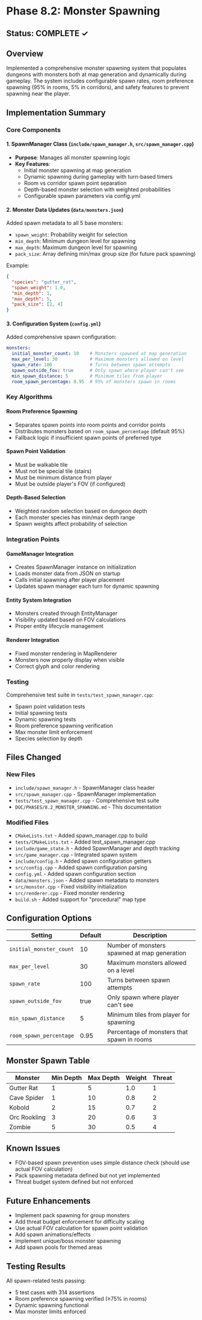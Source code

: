 # Phase 8.2: Monster Spawning

## Status: COMPLETE ✓

## Overview

Implemented a comprehensive monster spawning system that populates dungeons with monsters both at map generation and dynamically during gameplay. The system includes configurable spawn rates, room preference spawning (95% in rooms, 5% in corridors), and safety features to prevent spawning near the player.

## Implementation Summary

### Core Components

#### 1. SpawnManager Class (`include/spawn_manager.h`, `src/spawn_manager.cpp`)

- **Purpose**: Manages all monster spawning logic
- **Key Features**:
  - Initial monster spawning at map generation
  - Dynamic spawning during gameplay with turn-based timers
  - Room vs corridor spawn point separation
  - Depth-based monster selection with weighted probabilities
  - Configurable spawn parameters via config.yml

#### 2. Monster Data Updates (`data/monsters.json`)

Added spawn metadata to all 5 base monsters:

- `spawn_weight`: Probability weight for selection
- `min_depth`: Minimum dungeon level for spawning
- `max_depth`: Maximum dungeon level for spawning  
- `pack_size`: Array defining min/max group size (for future pack spawning)

Example:

```json
{
  "species": "gutter_rat",
  "spawn_weight": 1.0,
  "min_depth": 1,
  "max_depth": 5,
  "pack_size": [2, 4]
}
```

#### 3. Configuration System (`config.yml`)

Added comprehensive spawn configuration:

```yaml
monsters:
  initial_monster_count: 10    # Monsters spawned at map generation
  max_per_level: 30            # Maximum monsters allowed on level
  spawn_rate: 100              # Turns between spawn attempts
  spawn_outside_fov: true      # Only spawn where player can't see
  min_spawn_distance: 5        # Minimum tiles from player
  room_spawn_percentage: 0.95  # 95% of monsters spawn in rooms
```

### Key Algorithms

#### Room Preference Spawning

- Separates spawn points into room points and corridor points
- Distributes monsters based on `room_spawn_percentage` (default 95%)
- Fallback logic if insufficient spawn points of preferred type

#### Spawn Point Validation

- Must be walkable tile
- Must not be special tile (stairs)
- Must be minimum distance from player
- Must be outside player's FOV (if configured)

#### Depth-Based Selection

- Weighted random selection based on dungeon depth
- Each monster species has min/max depth range
- Spawn weights affect probability of selection

### Integration Points

#### GameManager Integration

- Creates SpawnManager instance on initialization
- Loads monster data from JSON on startup
- Calls initial spawning after player placement
- Updates spawn manager each turn for dynamic spawning

#### Entity System Integration

- Monsters created through EntityManager
- Visibility updated based on FOV calculations
- Proper entity lifecycle management

#### Renderer Integration

- Fixed monster rendering in MapRenderer
- Monsters now properly display when visible
- Correct glyph and color rendering

### Testing

Comprehensive test suite in `tests/test_spawn_manager.cpp`:

- Spawn point validation tests
- Initial spawning tests
- Dynamic spawning tests
- Room preference spawning verification
- Max monster limit enforcement
- Species selection by depth

## Files Changed

### New Files

- `include/spawn_manager.h` - SpawnManager class header
- `src/spawn_manager.cpp` - SpawnManager implementation
- `tests/test_spawn_manager.cpp` - Comprehensive test suite
- `DOC/PHASES/8.2_MONSTER_SPAWNING.md` - This documentation

### Modified Files

- `CMakeLists.txt` - Added spawn_manager.cpp to build
- `tests/CMakeLists.txt` - Added test_spawn_manager.cpp
- `include/game_state.h` - Added SpawnManager and depth tracking
- `src/game_manager.cpp` - Integrated spawn system
- `include/config.h` - Added spawn configuration getters
- `src/config.cpp` - Added spawn configuration parsing
- `config.yml` - Added spawn configuration section
- `data/monsters.json` - Added spawn metadata to monsters
- `src/monster.cpp` - Fixed visibility initialization
- `src/renderer.cpp` - Fixed monster rendering
- `build.sh` - Added support for "procedural" map type

## Configuration Options

| Setting | Default | Description |
|---------|---------|-------------|
| `initial_monster_count` | 10 | Number of monsters spawned at map generation |
| `max_per_level` | 30 | Maximum monsters allowed on a level |
| `spawn_rate` | 100 | Turns between spawn attempts |
| `spawn_outside_fov` | true | Only spawn where player can't see |
| `min_spawn_distance` | 5 | Minimum tiles from player for spawning |
| `room_spawn_percentage` | 0.95 | Percentage of monsters that spawn in rooms |

## Monster Spawn Table

| Monster | Min Depth | Max Depth | Weight | Threat |
|---------|-----------|-----------|--------|--------|
| Gutter Rat | 1 | 5 | 1.0 | 1 |
| Cave Spider | 1 | 10 | 0.8 | 2 |
| Kobold | 2 | 15 | 0.7 | 2 |
| Orc Rookling | 3 | 20 | 0.6 | 3 |
| Zombie | 5 | 30 | 0.5 | 4 |

## Known Issues

- FOV-based spawn prevention uses simple distance check (should use actual FOV calculation)
- Pack spawning metadata defined but not yet implemented
- Threat budget system defined but not enforced

## Future Enhancements

- Implement pack spawning for group monsters
- Add threat budget enforcement for difficulty scaling
- Use actual FOV calculation for spawn point validation
- Add spawn animations/effects
- Implement unique/boss monster spawning
- Add spawn pools for themed areas

## Testing Results

All spawn-related tests passing:

- 5 test cases with 314 assertions
- Room preference spawning verified (≥75% in rooms)
- Dynamic spawning functional
- Max monster limits enforced
